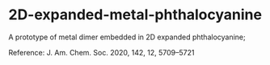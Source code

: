 # 2D-expanded-metal-phthalocyanine
A prototype of metal dimer embedded in 2D expanded phthalocyanine;

Reference:
J. Am. Chem. Soc. 2020, 142, 12, 5709–5721
